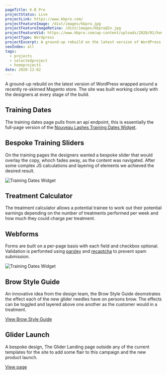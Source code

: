 ```yaml
---
pageTitle: K.B Pro
projectStatus: Live
projectLink: https://www.kbpro.com/
projectFeatureImage: /dist/images/kbpro.jpg
projectFeatureImageRetina: /dist/images/kbpro@2x.jpg 
projectFeatureVid: https://www.kbpro.com/wp-content/uploads/2020/01/homepage_video_large.mp4
projectType: Wordpress
projectExcerpt: A ground-up rebuild on the latest version of WordPress wrapped around a recently re-skinned Magento store.
seoIndex: all
tags: 
  - projects
  - selectedproject
  - homeprojects
date: 2020-12-02
---
```


A ground-up rebuild on the latest version of WordPress wrapped around a recently re-skinned Magento store. The site was built working closely with the designers at every stage of the build.

## Training Dates 

The training dates page pulls from an api endpoint, this is essentially the full-page version of the [Nouveau Lashes Training Dates Widget](/work/nouveau-lashes/#training-dates-widget).

## Bespoke Training Sliders

On the training pages the designers wanted a bespoke slider that would overlay the copy, whoch fades away, as the content was navigated. After some complex JS calculations and layering of elements we achieved the desired result.

</div>

<div class="project-image">
  <picture>
    <source srcset="/dist/images/treatment-calculator@2x.jpg" media="(min-width: 1000px)">
    <source srcset="/dist/images/treatment-calculator.jpg" media="(min-width: 577px)">
    <img srcset="/dist/images/treatment-calculator-mobile.jpg" alt="Training Dates Widget">
  </picture>
</div>

<div class="body__section body__section--post body__section--project-part body__section--{{ projectType | downcase }}">

## Treatment Calculator

The treatment calculator allows a potential trainee to work out their potential earnings depending on the number of treatments performed per week and how much they could charge per treatment.

## Webforms

Forms are built on a per-page basis with each field and checkbox optional. Validation is perfomted using [parsley](https://parsleyjs.org/) and [recaptcha](https://www.google.com/recaptcha/about/) to prevent spam submission. 

</div>

<div class="project-image">
  <picture>
    <source srcset="/dist/images/brow-guide@2x.jpg" media="(min-width: 1000px)">
    <source srcset="/dist/images/brow-guide.jpg" media="(min-width: 577px)">
    <img srcset="/dist/images/brow-guide-mobile.jpg" alt="Training Dates Widget">
  </picture>
</div>

<div class="body__section body__section--post body__section--{{ projectType | downcase }}">

## Brow Style Guide

An innovative idea from the design team, the Brow Style Guide deomstrates the effect each of the new glider needles have on persons brow. The effects can be toggled and layered above one another as the customer would in a treatment.

[View Brow Style Guide](https://www.kbpro.com/brow-style-guide/)

## Glider Launch

A bespoke design, The Glider Landing page outside any of the current templates for the site to add some flair to this campaign and the new product launch.

[View page](https://www.kbpro.com/glider/)

